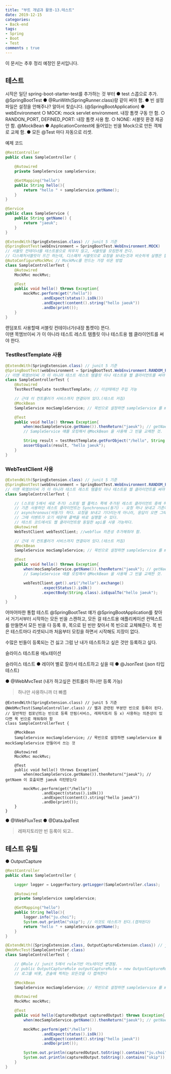 ```yaml
---
title: "부트 개념과 활용-13.테스트"
date: 2019-12-15
categories:
- Back-end
tags:
- Spring 
- Boot
- Test
comments : true
---
```


이 문서는 추후 정리 예정인 문서입니다.

## 테스트

시작은 일단 spring-boot-starter-test를 추가하는 것 부터
● test 스콥으로 추가.
@SpringBootTest
● @RunWith(SpringRunner.class)랑 같이 써야 함.
● 빈 설정 파일은 설정을 안해주나? 알아서 찾습니다. (@SpringBootApplication)
● webEnvironment
○ MOCK: mock servlet environment. 내장 톰캣 구동 안 함.
○ RANDON_PORT, DEFINED_PORT: 내장 톰캣 사용 함.
○ NONE: 서블릿 환경 제공 안 함.
@MockBean
● ApplicationContext에 들어있는 빈을 Mock으로 만든 객체로 교체 함.
● 모든 @Test 마다 자동으로 리셋.

예제 코드
~~~java
@RestController
public class SampleController {

    @Autowired
    private SampleService sampleService;

    @GetMapping("hello")
    public String hello(){
        return "hello " + sampleService.getName();
    }
}
~~~

~~~java
@Service
public class SampleService {
    public String getName() {
        return "jaeuk";
    }
}
~~~

~~~java
@ExtendWith(SpringExtension.class) // junit 5 기준
@SpringBootTest(webEnvironment = SpringBootTest.WebEnvironment.MOCK)
// 서블릿 컨테이너를 테스트용으로 띄우지 않고, 서블릿을 모킹한게 뜬다.
// 디스패처서블릿이 뜨긴 하는데, 디스패처 서블릿으로 요청을 보내는것과 비슷하게 실행은 할 수 있는데, 목업이 된 서블릿이 인터렉션 하려면 MockMvc 클라이언트를 사용해야 한다.
@AutoConfigureMockMvc // MockMvc를 만드는 가장 쉬온 방법
class SampleControllerTest {
    @Autowired
    MockMvc mockMvc;

    @Test
    public void hello() throws Exception{
        mockMvc.perform(get("/hello"))
                .andExpect(status().isOk())
                .andExpect(content().string("hello jaeuk"))
                .andDo(print());
    }
}
~~~

랜덤포트 사용할때 서블릿 컨테이너가(내장 톰켓이) 뜬다.     
이땐 목엠브이씨 가 이 아니라 테스트 레스트 템플릿 이나 테스트용 웹 클라이언트를 써야 한다.
### TestRestTemplate 사용
~~~java
@ExtendWith(SpringExtension.class) // junit 5 기준
@SpringBootTest(webEnvironment = SpringBootTest.WebEnvironment.RANDOM_PORT) // 랜덤포트 사용할때 서블릿 컨테이너가(내장 톰켓이) 뜬다.
// 이땐 목엠브이씨 가 이 아니라 테스트 레스트 템플릿 이나 테스트용 웹 클라이언트를 써야 한다.
class SampleControllerTest {
    @Autowired
    TestRestTemplate testRestTemplate; // 이상태에선 주입 가능

    // 근데 이 컨트롤러가 서비스까지 연결되어 있다.(테스트 커짐)
    @MockBean
    SampleService mocSampleService; // 목빈으로 설정하면 sampleService 를 mockSampleService 만들어서 쓰는 것

    @Test
    public void hello() throws Exception{
        when(mocSampleService.getName()).thenReturn("jaeuk"); // getNaem 이 호출되면 jaeuk 리턴받는다
        // SampleService 얘를 모킹해서 @MockBean 을 사용해 그 빈을 교체한 것.

        String result = testRestTemplate.getForObject("/hello", String.class);
        assertEquals(result, "hello jaeuk");
    }
}
~~~

### WebTestClient 사용
~~~java
@ExtendWith(SpringExtension.class) // junit 5 기준
@SpringBootTest(webEnvironment = SpringBootTest.WebEnvironment.RANDOM_PORT) // 랜덤포트 사용할때 서블릿 컨테이너가(내장 톰켓이) 뜬다.
// 이땐 목엠브이씨 가 이 아니라 테스트 레스트 템플릿 이나 테스트용 웹 클라이언트를 써야 한다.
class SampleControllerTest {

    // (스프링 5에서 새로 추가) 스프링 웹 플럭스 쪽에 추가된 레스트 클라이언트 중에 하나.
    // 기존 사용하던 레스트 클라이언트는 Synchronous(동기) - 요청 하나 보내고 기존에 하나 끝나야 다시 하나 보낼 수 있다.
    // asynchronous(비동기) 하다. 요청을 보내고 기다리는게 아니라, 응답이 오면 그때 바로 콜백이 온다.
    // 그때 이벤트가 오기 때문에 콜백을 바로 실행할 수 있다.
    // 테스트 코드에서도 웹 클라이언트랑 동일한 api를 사용 가능하다.
    @Autowired
    WebTestClient webTestClient; //webflux 의존성 추가해줘야 함.

    // 근데 이 컨트롤러가 서비스까지 연결되어 있다.(테스트 커짐)
    @MockBean
    SampleService mocSampleService; // 목빈으로 설정하면 sampleService 를 mockSampleService 만들어서 쓰는 것

    @Test
    public void hello() throws Exception{
        when(mocSampleService.getName()).thenReturn("jaeuk"); // getNaem 이 호출되면 jaeuk 리턴받는다
        // SampleService 얘를 모킹해서 @MockBean 을 사용해 그 빈을 교체한 것.

        webTestClient.get().uri("/hello").exchange()
                .expectStatus().isOk()
                .expectBody(String.class).isEqualTo("hello jaeuk");
    }
}
~~~


어마어마한 통합 테스트 
@SpringBootTest 얘가 @SpringBootApplication를 찾아서
거기서부터 시작하는 모든 빈을 스캔하고, 모든 걸 테스트용 애플리케이션 컨텍스트를 만들면서 모든 빈을 다 등록 후,
목으로 된 빈만 찾아서 목 빈으로 교체해준다.
목 빈은 테스트마다 리셋되니까 처음부터 모킹을 하면서 시작해도 지장이 없다.

수많은 빈들이 등록되는 건 싫고
그럼 난 내가 테스트하고 싶은 것만 등록하고 싶다.

슬라이스 테스트용 애노테이션

슬라이스 테스트
● 레이어 별로 잘라서 테스트하고 싶을 때
● @JsonTest (json 타입 테스트)

● @WebMvcTest (내가 하고싶은 컨트롤러 하나만 등록 가능)
> 하나만 사용하니까 더 빠름
~~~
@ExtendWith(SpringExtension.class) // junit 5 기준
@WebMvcTest(SampleController.class) // 웹과 관련된 부분만 빈으로 등록이 된다.
// 일반적인 컴포넌트는 빈으로 등록 안됨(서비스, 레파지토리 등 x) 사용하는 의존성이 있다면 목 빈으로 채워줘야 함
class SampleControllerTest {

    @MockBean
    SampleService mocSampleService; // 목빈으로 설정하면 sampleService 를 mockSampleService 만들어서 쓰는 것

    @Autowired
    MockMvc mockMvc;

    @Test
    public void hello() throws Exception{
        when(mocSampleService.getName()).thenReturn("jaeuk"); // getNaem 이 호출되면 jaeuk 리턴받는다

        mockMvc.perform(get("/hello"))
                .andExpect(status().isOk())
                .andExpect(content().string("hello jaeuk"))
                .andDo(print());
    }
}
~~~

● @WebFluxTest
● @DataJpaTest
>레파지토리만 빈 등록이 되고..




## 테스트 유틸

● OutputCapture
~~~java
@RestController
public class SampleController {

    Logger logger = LoggerFactory.getLogger(SampleController.class);

    @Autowired
    private SampleService sampleService;

    @GetMapping("hello")
    public String hello(){
        logger.info("ju.choi");
        System.out.println("skip"); // 이것도 테스트가 된다.(캡쳐된다)
        return "hello " + sampleService.getName();
    }
}
~~~


~~~java
@ExtendWith({SpringExtension.class, OutputCaptureExtension.class}) // junit 5 기준
@WebMvcTest(SampleController.class)
class SampleControllerTest {

    // @Rule // junit 5에서 rule기반 어노테이션 변경됨.
    // public OutputCaptureRule outputCaptureRule = new OutputCaptureRule();
    // 로그를 비롯, 콘솔에 찍히는 모든것을 다 캡쳐한다 

    @MockBean
    SampleService mocSampleService; // 목빈으로 설정하면 sampleService 를 mockSampleService 만들어서 쓰는 것

    @Autowired
    MockMvc mockMvc;

    @Test
    public void hello(CapturedOutput capturedOutput) throws Exception{
        when(mocSampleService.getName()).thenReturn("jaeuk"); // getNaem 이 호출되면 jaeuk 리턴받는다

        mockMvc.perform(get("/hello"))
                .andExpect(status().isOk())
                .andExpect(content().string("hello jaeuk"))
                .andDo(print());

        System.out.println(capturedOutput.toString().contains("ju.choi"));
        System.out.println(capturedOutput.toString().contains("skip"));
    }
}
~~~


